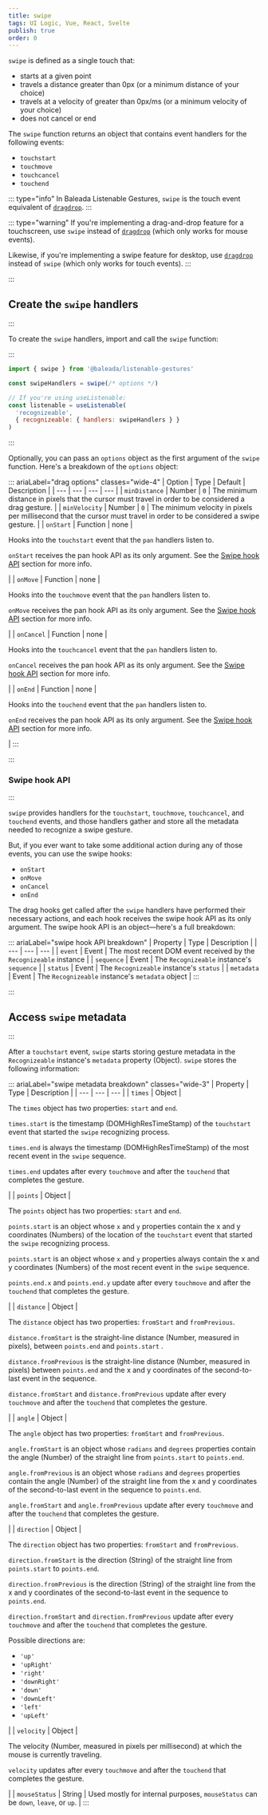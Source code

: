 ```yaml
---
title: swipe
tags: UI Logic, Vue, React, Svelte
publish: true
order: 0
---
```


`swipe` is defined as a single touch that:
- starts at a given point
- travels a distance greater than 0px (or a minimum distance of your choice)
- travels at a velocity of greater than 0px/ms (or a minimum velocity of your choice)
- does not cancel or end

The `swipe` function returns an object that contains event handlers for the following events:
- `touchstart`
- `touchmove`
- `touchcancel`
- `touchend`

::: type="info"
In Baleada Listenable Gestures, `swipe` is the touch event equivalent of [`dragdrop`](/docs/listenable-gestures/functions/dragdrop).
:::

::: type="warning"
If you're implementing a drag-and-drop feature for a touchscreen, use `swipe` instead of [`dragdrop`](/docs/listenable-gestures/functions/dragdrop) (which only works for mouse events).

Likewise, if you're implementing a swipe feature for desktop, use [`dragdrop`](/docs/listenable-gestures/functions/dragdrop) instead of `swipe` (which only works for touch events).
:::


:::
## Create the `swipe` handlers
:::

To create the `swipe` handlers, import and call the `swipe` function:

:::
```js
import { swipe } from '@baleada/listenable-gestures'

const swipeHandlers = swipe(/* options */)

// If you're using useListenable:
const listenable = useListenable(
  'recognizeable',
  { recognizeable: { handlers: swipeHandlers } }
)
```
:::

Optionally, you can pass an `options` object as the first argument of the `swipe` function. Here's a breakdown of the `options` object:

::: ariaLabel="drag options" classes="wide-4"
| Option | Type | Default | Description |
| --- | --- | --- | --- |
| `minDistance` | Number | `0` | The minimum distance in pixels that the cursor must travel in order to be considered a drag gesture. |
| `minVelocity` | Number | `0` | The minimum velocity in pixels per millisecond that the cursor must travel in order to be considered a swipe gesture. |
| `onStart` | Function | none | <p>Hooks into the `touchstart` event that the `pan` handlers listen to.</p><p>`onStart` receives the pan hook API as its only argument. See the [Swipe hook API](#pan-hook-api) section for more info.</p> |
| `onMove` | Function | none | <p>Hooks into the `touchmove` event that the `pan` handlers listen to.</p><p>`onMove` receives the pan hook API as its only argument. See the [Swipe hook API](#pan-hook-api) section for more info.</p> |
| `onCancel` | Function | none |  <p>Hooks into the `touchcancel` event that the `pan` handlers listen to.</p><p>`onCancel` receives the pan hook API as its only argument. See the [Swipe hook API](#pan-hook-api) section for more info.</p> |
| `onEnd` | Function | none | <p>Hooks into the `touchend` event that the `pan` handlers listen to.</p><p>`onEnd` receives the pan hook API as its only argument. See the [Swipe hook API](#pan-hook-api) section for more info.</p> |
:::


:::
### Swipe hook API
:::

`swipe` provides handlers for the `touchstart`, `touchmove`, `touchcancel`, and `touchend` events, and those handlers gather and store all the metadata needed to recognize a swipe gesture.

But, if you ever want to take some additional action during any of those events, you can use the swipe hooks:
- `onStart`
- `onMove`
- `onCancel`
- `onEnd`

The drag hooks get called after the `swipe` handlers have performed their necessary actions, and each hook receives the swipe hook API as its only argument. The swipe hook API is an object—here's a full breakdown:

::: ariaLabel="swipe hook API breakdown"
| Property | Type | Description |
| --- | --- | --- |
| `event` | Event | The most recent DOM event received by the `Recognizeable` instance |
| `sequence` | Event | The `Recognizeable` instance's `sequence` |
| `status` | Event | The `Recognizeable` instance's `status` |
| `metadata` | Event | The `Recognizeable` instance's `metadata` object |
:::


:::
## Access `swipe` metadata
:::

After a `touchstart` event, `swipe` starts storing gesture metadata in the `Recognizeable` instance's `metadata` property \(Object\). `swipe` stores the following information:

::: ariaLabel="swipe metadata breakdown" classes="wide-3"
| Property | Type | Description |
| --- | --- | --- |
| `times` | Object | <p>The `times`  object has two properties: `start` and `end`.</p><p>`times.start` is the timestamp (DOMHighResTimeStamp) of the `touchstart` event that started the `swipe` recognizing process.</p><p>`times.end` is always the timestamp (DOMHighResTimeStamp) of the most recent event in the `swipe` sequence.</p><p>`times.end` updates after every `touchmove` and after the `touchend` that completes the gesture.</p> |
| `points` | Object | <p>The `points`  object has two properties: `start` and `end`.</p><p>`points.start` is an object whose `x` and `y` properties contain the x and y coordinates (Numbers) of the location of the `touchstart` event that started the `swipe` recognizing process.</p><p>`points.start` is an object whose `x` and `y` properties always contain the x and y coordinates (Numbers) of the most recent event in the `swipe` sequence.</p><p>`points.end.x` and `points.end.y` update after every `touchmove` and after the `touchend` that completes the gesture.</p> |
| `distance` | Object | <p>The `distance` object has two properties: `fromStart` and `fromPrevious`.</p><p>`distance.fromStart` is the straight-line distance (Number, measured in pixels), between `points.end` and `points.start` .</p><p>`distance.fromPrevious` is the straight-line distance (Number, measured in pixels) between `points.end` and the x and y coordinates of the second-to-last event in the sequence.</p><p>`distance.fromStart` and `distance.fromPrevious` update after every `touchmove` and after the `touchend` that completes the gesture.</p> |
| `angle` | Object | <p>The `angle` object has two properties: `fromStart` and `fromPrevious`.</p><p>`angle.fromStart` is an object whose `radians` and `degrees` properties contain the angle (Number) of the straight line from `points.start` to `points.end`.</p><p>`angle.fromPrevious` is an object whose `radians` and `degrees` properties contain the angle (Number) of the straight line from the x and y coordinates of the second-to-last event in the sequence to `points.end`.</p><p>`angle.fromStart` and `angle.fromPrevious` update after every `touchmove` and after the `touchend` that completes the gesture.</p> |
| `direction` | Object | <p>The `direction` object has two properties: `fromStart` and `fromPrevious`.</p><p>`direction.fromStart` is the direction (String) of the straight line from `points.start` to `points.end`.</p><p>`direction.fromPrevious` is the direction (String) of the straight line from the x and y coordinates of the second-to-last event in the sequence to `points.end`.</p><p>`direction.fromStart` and `direction.fromPrevious` update after every `touchmove` and after the `touchend` that completes the gesture.</p><p>Possible directions are:</p><ul><li>`'up'`</li><li>`'upRight'`</li><li>`'right'`</li><li>`'downRight'`</li><li>`'down'`</li><li>`'downLeft'`</li><li>`'left'`</li><li>`'upLeft'`</li></ul> |
| `velocity` | Object | <p>The velocity (Number, measured in pixels per millisecond) at which the mouse is currently traveling.</p><p>`velocity` updates after every `touchmove` and after the `touchend` that completes the gesture.</p> |
| `mouseStatus` | String | Used mostly for internal purposes, `mouseStatus` can be `down`, `leave`, or `up`. |
:::



